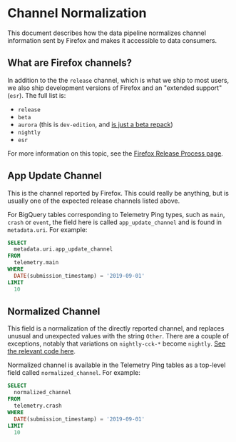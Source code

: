 # Channel Normalization

This document describes how the data pipeline normalizes channel information
sent by Firefox and makes it accessible to data consumers.

<!-- toc -->

## What are Firefox channels?

In addition to the the `release` channel, which is what we ship to most users,
we also ship development versions of Firefox and an "extended support" (`esr`).
The full list is:

- `release`
- `beta`
- `aurora` (this is `dev-edition`, and [is just a beta repack][deved])
- `nightly`
- `esr`

For more information on this topic, see the [Firefox Release Process page][fx_release_process].

[deved]: https://developer.mozilla.org/en-US/Firefox/Developer_Edition
[fx_release_process]: https://wiki.mozilla.org/Release_Management/Release_Process

## App Update Channel

This is the channel reported by Firefox.
This could really be anything, but is usually one of the expected release channels listed above.

For BigQuery tables corresponding to Telemetry Ping types, such as `main`, `crash` or `event`,
the field here is called `app_update_channel` and is found in `metadata.uri`. For example:

```sql
SELECT
  metadata.uri.app_update_channel
FROM
  telemetry.main
WHERE
  DATE(submission_timestamp) = '2019-09-01'
LIMIT
  10
```

## Normalized Channel

This field is a normalization of the directly reported channel, and replaces unusual
and unexpected values with the string `Other`.
There are a couple of exceptions, notably that variations on `nightly-cck-*` become `nightly`.
[See the relevant code here][normalization].

Normalized channel is available in the Telemetry Ping tables as a top-level field
called `normalized_channel`.
For example:

```sql
SELECT
  normalized_channel
FROM
  telemetry.crash
WHERE
  DATE(submission_timestamp) = '2019-09-01'
LIMIT
  10
```

[normalization]: https://github.com/mozilla/gcp-ingestion/blob/92ba503c4debc887e746d5f2ff5ee60becb8072f/ingestion-beam/src/main/java/com/mozilla/telemetry/transforms/NormalizeAttributes.java#L38
